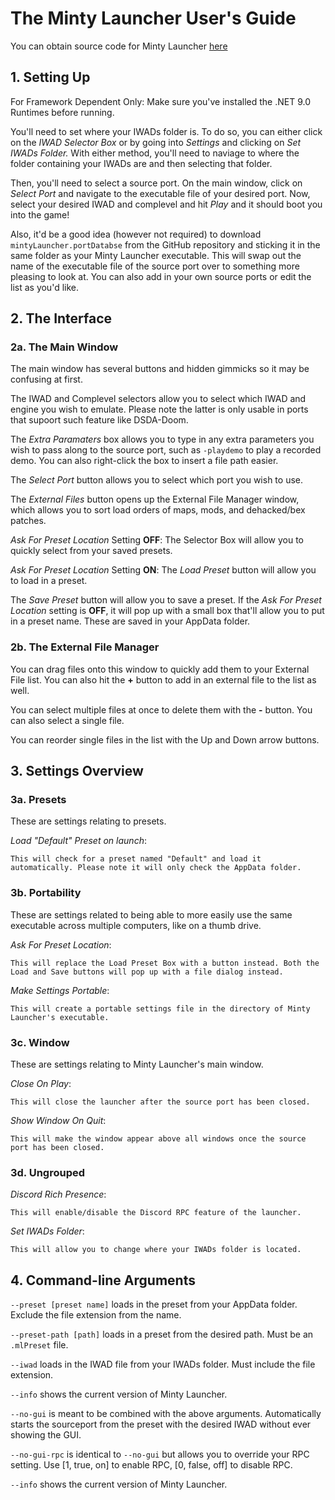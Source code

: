 # The Minty Launcher User's Guide

You can obtain source code for Minty Launcher [here](https://github.com/PENGUINCODER1/Minty-Launcher)

## 1. Setting Up
For Framework Dependent Only: Make sure you've installed the .NET 9.0 Runtimes before running.

You'll need to set where your IWADs folder is. To do so, you can either click on the *IWAD Selector Box* or by going into *Settings* and clicking on *Set IWADs Folder.* 
With either method, you'll need to naviage to where the folder containing your IWADs are and then selecting that folder.

Then, you'll need to select a source port. On the main window, click on *Select Port* and navigate to the executable file of your desired port.
Now, select your desired IWAD and complevel and hit *Play* and it should boot you into the game!

Also, it'd be a good idea (however not required) to download `mintyLauncher.portDatabse` from the GitHub repository and sticking it in the same folder as your Minty Launcher executable.
This will swap out the name of the executable file of the source port over to something more pleasing to look at. You can also add in your own source ports or edit the list as you'd like.

## 2. The Interface

### 2a. The Main Window
The main window has several buttons and hidden gimmicks so it may be confusing at first.

The IWAD and Complevel selectors allow you to select which IWAD and engine you wish to emulate. Please note the latter is only usable in ports that supoort such feature like DSDA-Doom.

The *Extra Paramaters* box allows you to type in any extra parameters you wish to pass along to the source port, such as `-playdemo` to play a recorded demo.
You can also right-click the box to insert a file path easier.

The *Select Port* button allows you to select which port you wish to use.

The *External Files* button opens up the External File Manager window, which allows you to sort load orders of maps, mods, and dehacked/bex patches.

*Ask For Preset Location* Setting **OFF**: The Selector Box will allow you to quickly select from your saved presets.

*Ask For Preset Location* Setting **ON**: The *Load Preset* button will allow you to load in a preset.

The *Save Preset* button will allow you to save a preset. If the *Ask For Preset Location* setting is **OFF**, it will pop up with a small box that'll allow you to put in a preset name. These are saved in your AppData folder.

### 2b. The External File Manager
You can drag files onto this window to quickly add them to your External File list. You can also hit the **+** button to add in an external file to the list as well.

You can select multiple files at once to delete them with the **-** button. You can also select a single file.

You can reorder single files in the list with the Up and Down arrow buttons.

## 3. Settings Overview

### 3a. Presets
These are settings relating to presets.

*Load "Default" Preset on launch*: 

	This will check for a preset named "Default" and load it automatically. Please note it will only check the AppData folder.
	
### 3b. Portability
These are settings related to being able to more easily use the same executable across multiple computers, like on a thumb drive.

*Ask For Preset Location*:

	This will replace the Load Preset Box with a button instead. Both the Load and Save buttons will pop up with a file dialog instead.
	
*Make Settings Portable*:
	
	This will create a portable settings file in the directory of Minty Launcher's executable.
	
### 3c. Window
These are settings relating to Minty Launcher's main window.

*Close On Play*:

	This will close the launcher after the source port has been closed.
	
*Show Window On Quit*:

	This will make the window appear above all windows once the source port has been closed.
	
### 3d. Ungrouped

*Discord Rich Presence*:

	This will enable/disable the Discord RPC feature of the launcher.
	
*Set IWADs Folder*:

	This will allow you to change where your IWADs folder is located.
	
## 4. Command-line Arguments
`--preset [preset name]` loads in the preset from your AppData folder. Exclude the file extension from the name.

`--preset-path [path]` loads in a preset from the desired path. Must be an `.mlPreset` file.

`--iwad` loads in the IWAD file from your IWADs folder. Must include the file extension.

`--info` shows the current version of Minty Launcher.

`--no-gui` is meant to be combined with the above arguments. Automatically starts the sourceport from the preset with the desired IWAD without ever showing the GUI.

`--no-gui-rpc` is identical to `--no-gui` but allows you to override your RPC setting. Use [1, true, on] to enable RPC, [0, false, off] to disable RPC.

`--info` shows the current version of Minty Launcher.